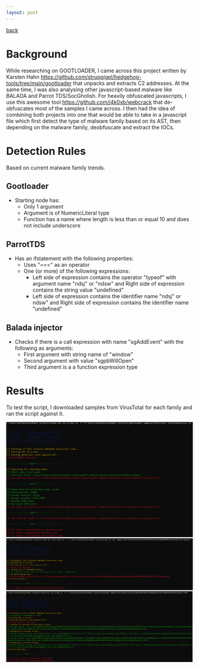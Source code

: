 ```yaml
---
layout: post
---
```


[back](./)


# Background
While researching on GOOTLOADER, I came across this project written by Karsten Hahn https://github.com/struppigel/hedgehog-tools/tree/main/gootloader that unpacks and extracts C2 addresses. At the same time, I was also analysing other javascript-based malware like BALADA and Parrot TDS/SocGholish. For heavily obfuscated javascripts, I use this awesome tool https://github.com/j4k0xb/webcrack that de-obfuscates most of the samples I came across. I then had the idea of combining both projects into one that would be able to take in a javascript file which first detect the type of malware family based on its AST, then depending on the malware family, deobfuscate and extract the IOCs.

# Detection Rules
Based on current malware family trends.

## Gootloader
- Starting node has:
	- Only 1 argument
	- Argument is of NumericLiteral type 
	- Function has a name where length is less than or equal 10 and does not include underscore


## ParrotTDS
- Has an ifstatement with the following properties:
	- Uses "===" as an operator
	- One (or more) of the following expressions: 
		- Left side of expression contains the operator "typeof" with argument name "ndsj" or "ndsw" and Right side of expression contains the string value "undefined"
		- Left side of expression contains the identifier name "ndsj" or ndsw" and Right side of expression  contains the identifier name "undefined"  

## Balada injector
- Checks if there is a call expression with name "sgAddEvent" with the following as arguments:
	- First argument with string name of "window" 
	- Second argument with value "sgpbWillOpen"
	- Third argument is a a function expression type

# Results
To test the script, I downloaded samples from VirusTotal for each family and ran the script against it. 

![gootloader_scn](/assets/images/identify_script/gootloader_scn.png)
![parrottds_scn](/assets/images/identify_script/parrottds_scn.png)
![balada_scn](/assets/images/identify_script/balada_scn.png)
